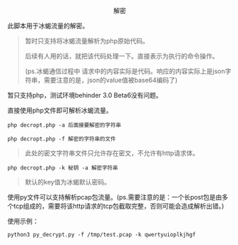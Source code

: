 <center>解密</center>



此脚本用于冰蝎流量的解密。

> 暂时只支持将冰蝎流量解析为php原始代码。
>
> 后续有人用的话，就把该代码处理一下。直接表示为执行的命令操作。
>
>  
>
> (ps.冰蝎通信过程中 请求中的内容实际是代码。响应的内容实际上是json字符串，需要注意的是，json的value值被base64编码了)
>
> 







暂只支持php，测试环境behinder 3.0 Beta6没有问题。



直接使用php文件即可解析冰蝎流量。

```
php decropt.php -a 后面接要解密的字符串
```



```
php decropt.php -f 解密的字符串的文件
```

> 此处的密文字符串文件只允许存在密文，不允许有http请求体。



```
php decropt.php -k 秘钥 -a 解密字符串
```

> 默认的key值为冰蝎默认密码。



使用py文件可以支持解析pcap包流量。(ps.需要注意的是：一个长post包是由多个tcp组成的，需要将该http请求的tcp包截取完整，否则可能会造成解析出错。)



使用示例：

```
python3 py_decrypt.py -f /tmp/test.pcap -k qwertyuioplkjhgf
```



